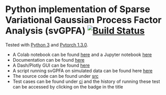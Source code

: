 # Python implementation of Sparse Variational Gaussian Process Factor Analysis (svGPFA) [![Build Status](https://travis-ci.com/joacorapela/svGPFA.svg?branch=master)](https://travis-ci.com/joacorapela/svGPFA)

Tested with [Python 3](https://www.python.org/downloads/release/python-352/) and [Pytorch 1.3.0](https://pytorch.org/).

* A Colab notebook can be found [here](https://colab.research.google.com/drive/1iOMZYBu4DMFYayXlgrm_nFAKge3xIkKr#scrollTo=2ynUe0sw_Hzv) and a Jupyter notebook [here](ipynb/demoPointProcess.ipynb)
* Documentation can be found [here](https://svgpfa.readthedocs.io/)
* A Dash/Plotly GUI can be found [here](gui/doRunGUI.py)
* A script running svGPFA on simulated data can be found here [here](scripts/demoPointProcessLeasSimulation-noGPU.py)
* The source code can be found under [src](src)
* Test cases can be found under [ci](ci) and the history of running these test can be accessed by clicking on the badge in the title
